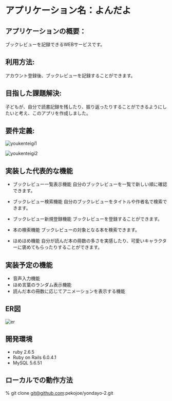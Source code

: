 # アプリケーション名：よんだよ


## アプリケーションの概要：
  ブックレビューを記録できるWEBサービスです。


## 利用方法: 
  アカウント登録後、ブックレビューを記録することができます。


## 目指した課題解決: 
  子どもが、自分で読書記録を残したり、振り返ったりすることができるようにしたいと考え、このアプリを作成しました。


## 要件定義:
  ![youkenteigi1](https://user-images.githubusercontent.com/85988618/140730175-21a1491a-52a8-46fc-b2e7-1d4f391b7e4f.png)

  ![youkenteigi2](https://user-images.githubusercontent.com/85988618/140730188-fb058c1a-89a9-4c6d-b133-60fd941157e2.png)


## 実装した代表的な機能
  * ブックレビュー一覧表示機能
    自分のブックレビューを一覧で新しい順に確認できます。

  * ブックレビュー検索機能
    自分のブックレビューをタイトルや作者名で検索できます。

  * ブックレビュー新規登録機能
    ブックレビューを登録することができます。

  * 本の検索機能
    ブックレビューの対象となる本を検索できます。

  * ほめほめ機能
    自分が読んだ本の冊数の多さを実感したり、可愛いキャラクターに褒めてもらったりすることができます。


## 実装予定の機能
  * 音声入力機能
  * ほめ言葉のランダム表示機能  
  * 読んだ本の冊数に応じてアニメーションを表示する機能


## ER図
  ![er](https://user-images.githubusercontent.com/85988618/140730108-acdbc64d-e477-4ce8-8738-eb32c4d4c585.png)


## 開発環境
  * ruby 2.6.5
  * Ruby on Rails 6.0.4.1
  * MySQL 5.6.51


## ローカルでの動作方法
  % git clone git@github.com:pekojoe/yondayo-2.git
